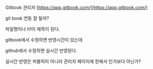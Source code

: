 Gitbook 관리자
[https://app.gitbook.com/](https://app.gitbook.com/)

git book 연동 잘 될까?

파일명이나 h1이 제목이 된다.

gitbook에서 수정하면 반영시간이 있는데

github에서 수정하면 실시간 반영된다. 

실시간 반영은 퍼블릭이 아니라 관리자 페이지에 한해서 인가보다 아닌가?